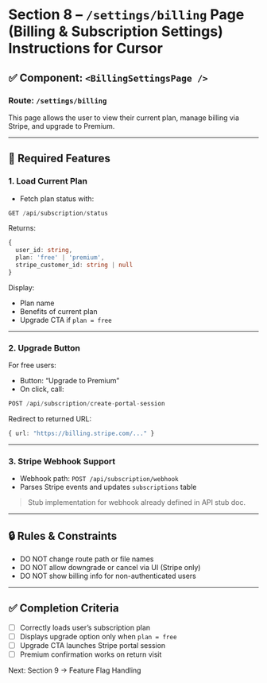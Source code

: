 # Section 8 – `/settings/billing` Page (Billing & Subscription Settings) Instructions for Cursor

## ✅ Component: `<BillingSettingsPage />`
### Route: `/settings/billing`

This page allows the user to view their current plan, manage billing via Stripe, and upgrade to Premium.

---

## 🧱 Required Features

### 1. Load Current Plan
- Fetch plan status with:
```ts
GET /api/subscription/status
```

Returns:
```ts
{
  user_id: string,
  plan: 'free' | 'premium',
  stripe_customer_id: string | null
}
```

Display:
- Plan name
- Benefits of current plan
- Upgrade CTA if `plan = free`

---

### 2. Upgrade Button
For free users:
- Button: “Upgrade to Premium”
- On click, call:
```ts
POST /api/subscription/create-portal-session
```

Redirect to returned URL:
```ts
{ url: "https://billing.stripe.com/..." }
```

---

### 3. Stripe Webhook Support
- Webhook path: `POST /api/subscription/webhook`
- Parses Stripe events and updates `subscriptions` table

> Stub implementation for webhook already defined in API stub doc.

---

## 🔒 Rules & Constraints
- DO NOT change route path or file names
- DO NOT allow downgrade or cancel via UI (Stripe only)
- DO NOT show billing info for non-authenticated users

---

## ✅ Completion Criteria
- [ ] Correctly loads user’s subscription plan
- [ ] Displays upgrade option only when `plan = free`
- [ ] Upgrade CTA launches Stripe portal session
- [ ] Premium confirmation works on return visit

Next: Section 9 → Feature Flag Handling
